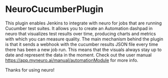 # NeuroCucumberPlugin

This plugin enables Jenkins to integrate with neuro for jobs that are running Cucumber test suites. It allows you to create an Automation dashpad in neuro that visualizes test results over time, producing charts and metrics with which you can measure quality. The main mechanism behind the plugin is that it sends a webhook with the cucumber results JSON file every time there has been a new job run. This means that the visuals always stay up to date and represent the data in the moment. Check out the user manual https://app.myneuro.ai/manual/automationModule for more info.

Thanks for using neuro!

